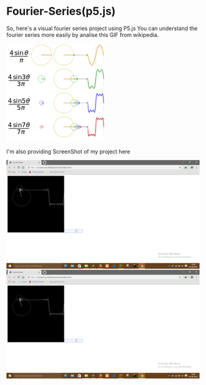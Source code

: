 # Fourier-Series(p5.js)
So, here's a visual fourier series project using P5.js
You can understand the fourier series more easily by analise this GIF from wikipedia.

![alt-tag](https://github.com/Abhaysardhara/Fourier-Series/blob/master/Fourier_series_square_wave_circles_animation.gif)

I'm also providing ScreenShot of my project here

![alt-tag](https://github.com/Abhaysardhara/Fourier-Series/blob/master/Screenshot%20(125).png)
![alt-tag](https://github.com/Abhaysardhara/Fourier-Series/blob/master/Screenshot%20(125).png)
